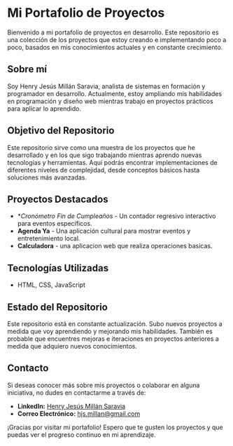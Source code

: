 # Mi Portafolio de Proyectos

Bienvenido a mi portafolio de proyectos en desarrollo. Este repositorio es una colección de los proyectos que estoy creando e implementando poco a poco, basados en mis conocimientos actuales y en constante crecimiento.

## Sobre mí

Soy Henry Jesús Millán Saravia, analista de sistemas en formación y programador en desarrollo. Actualmente, estoy ampliando mis habilidades en programación y diseño web mientras trabajo en proyectos prácticos para aplicar lo aprendido.

## Objetivo del Repositorio

Este repositorio sirve como una muestra de los proyectos que he desarrollado y en los que sigo trabajando mientras aprendo nuevas tecnologías y herramientas. Aquí podrás encontrar implementaciones de diferentes niveles de complejidad, desde conceptos básicos hasta soluciones más avanzadas.

## Proyectos Destacados

- **Cronómetro Fin de Cumpleaños* - Un contador regresivo interactivo para eventos específicos.
- **Agenda Ya** - Una aplicación cultural para mostrar eventos y entretenimiento local.
- **Calculadora** - una aplicacion web que realiza operaciones basicas.

## Tecnologías Utilizadas

- HTML, CSS, JavaScript


## Estado del Repositorio

Este repositorio está en constante actualización. Subo nuevos proyectos a medida que voy aprendiendo y mejorando mis habilidades. También es probable que encuentres mejoras e iteraciones en proyectos anteriores a medida que adquiero nuevos conocimientos.

## Contacto

Si deseas conocer más sobre mis proyectos o colaborar en alguna iniciativa, no dudes en contactarme a través de:
- **LinkedIn:** [Henry Jesús Millán Saravia](https://www.linkedin.com/)
- **Correo Electrónico:** hjs.millan@gmail.com

¡Gracias por visitar mi portafolio! Espero que te gusten los proyectos y que puedas ver el progreso continuo en mi aprendizaje.

